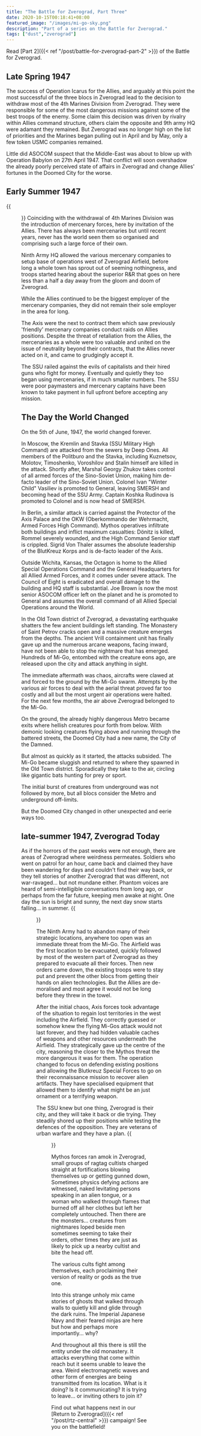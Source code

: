 ```yaml
---
title: "The Battle for Zverograd, Part Three"
date: 2020-10-15T00:18:41+08:00
featured_image: "/images/mi-go-sky.png"
description: "Part of a series on the Battle for Zverograd."
tags: ["dust","zverograd"]
---
```

Read [Part 2]({{< ref "/post/battle-for-zverograd-part-2" >}}) of the Battle for Zverograd.
## Late Spring 1947
The success of Operation Icarus for the Allies, and arguably at this point the most successful of the three blocs in Zverograd lead to the decision to withdraw most of the 4th Marines Division from Zverograd. They were responsible for some of the most dangerous missions against some of the best troops of the enemy. Some claim this decision was driven by rivalry within Allies command structure, others claim the opposite and 9th army HQ were adamant they remained. But Zverograd was no longer high on the list of priorities and the Marines began pulling out in April and by May, only a few token USMC companies remained.

Little did ASOCOM suspect that the Middle-East was about to blow up with Operation Babylon on 27th April 1947. That conflict will soon overshadow the already poorly perceived state of affairs in Zverograd and change Allies' fortunes in the Doomed City for the worse.

## Early Summer 1947
{{<figure src="/images/justine-crew.jpg">}}
Coinciding with the withdrawal of 4th Marines Division was the introduction of mercenary forces, here by invitation of the Allies. There has always been mercenaries but until recent years, never has the world seen them so organised and comprising such a large force of their own.

Ninth Army HQ allowed the various mercenary companies to setup base of operations west of Zverograd Airfield, before long a whole town has sprout out of seeming nothingness, and troops started hearing about the superior R&R that goes on here less than a half a day away from the gloom and doom of Zverograd.

While the Allies continued to be the biggest employer of the mercenary companies, they did not remain their sole employer in the area for long.

The Axis were the next to contract them which saw previously 'friendly' mercenary companies conduct raids on Allies positions. Despite the threat of retaliation from the Allies, the mercenaries as a whole were too valuable and united on the issue of neutrality beyond their contracts, that the Allies never acted on it, and came to grudgingly accept it.

The SSU railed against the evils of capitalists and their hired guns who fight for money. Eventually and quietly they too began using mercenaries, if in much smaller numbers. The SSU were poor paymasters and mercenary captains have been known to take payment in full upfront before accepting any mission.

## The Day the World Changed

On the 5th of June, 1947, the world changed forever.

In Moscow, the Kremlin and Stavka (SSU Military High Command) are attacked from the sewers by Deep Ones. All members of the Politburo and the Stavka, including Kuznetsov, Molotov, Timoshenko, Voroshilov and Stalin himself are killed in the attack. Shortly after, Marshal Georgy Zhukov takes control of all armed forces of the Sino-Soviet Union, making him de-facto leader of the Sino-Soviet Union. Colonel Ivan "Winter Child" Vasiliev is promoted to General, leaving SMERSH and becoming head of the SSU Army. Captain Koshka Rudinova is promoted to Colonel and is now head of SMERSH.

In Berlin, a similar attack is carried against the Protector of the Axis Palace and the OKW (Oberkommando der Wehrmacht, Armed Forces High Command). Mythos operatives infiltrate both buildings and inflict maximum casualties: Dönitz is killed, Rommel severely wounded, and the High Command Senior staff is crippled. Sigrid Von Thaler assumes the absolute leadership of the BlutKreuz Korps and is de-facto leader of the Axis.

Outside Wichita, Kansas, the Octagon is home to the Allied Special Operations Command and the General Headquarters for all Allied Armed Forces, and it comes under severe attack. The Council of Eight is eradicated and overall damage to the building and HQ staff is substantial. Joe Brown is now the most senior ASOCOM officer left on the planet and he is promoted to General and assumes the overall command of all Allied Special Operations around the World.

In the Old Town district of Zverograd, a devastating earthquake shatters the few ancient buildings left standing. The Monastery of Saint Petrov cracks open and a massive creature emerges from the depths. The ancient Vrill containment unit has finally gave up and the numerous arcane weapons, facing inward, have not been able to stop the nightmare that has emerged. Hundreds of Mi-Go, entombed with the creature eons ago, are released upon the city and attack anything in sight.

The immediate aftermath was chaos, aircrafts were clawed at and forced to the ground by the Mi-Go swarm. Attempts by the various air forces to deal with the aerial threat proved far too costly and all but the most urgent air operations were halted. For the next few months, the air above Zverograd belonged to the Mi-Go.

On the ground, the already highly dangerous Metro became exits where hellish creatures pour forth from below. With demonic looking creatures flying above and running through the battered streets, the Doomed City had a new name, the City of the Damned.

But almost as quickly as it started, the attacks subsided. The Mi-Go became sluggish and returned to where they spawned in the Old Town district. Sporadically they take to the air, circling like gigantic bats hunting for prey or sport.

The initial burst of creatures from underground was not followed by more, but all blocs consider the Metro and underground off-limits.

But the Doomed City changed in other unexpected and eerie ways too.

## late-summer 1947, Zverograd Today
As if the horrors of the past weeks were not enough, there are areas of Zverograd where weirdness permeates. Soldiers who went on patrol for an hour, came back and claimed they have been wandering for days and couldn't find their way back, or they tell stories of another Zverograd that was different, not war-ravaged... but not mundane either. Phantom voices are heard of semi-intelligible conversations from long ago, or perhaps from the far future, keeping men awake at night. One day the sun is bright and sunny, the next day snow starts falling... in summer.
{{<figure src="/images/outskirts-zverograd.jpg">}}

The Ninth Army had to abandon many of their strategic locations, anywhere too open was an immediate threat from the Mi-Go. The Airfield was the first location to be evacuated, quickly followed by most of the western part of Zverograd as they prepared to evacuate all their forces. Then new orders came down, the existing troops were to stay put and prevent the other blocs from getting their hands on alien technologies. But the Allies are de-moralised and most agree it would not be long before they threw in the towel.

After the initial chaos, Axis forces took advantage of the situation to regain lost territories in the west including the Airfield. They correctly guessed or somehow knew the flying Mi-Gos attack would not last forever, and they had hidden valuable caches of weapons and other resources underneath the Airfield. They strategically gave up the centre of the city, reasoning the closer to the Mythos threat the more dangerous it was for them. The operation changed to focus on defending existing positions and allowing the Blutkreuz Special Forces to go on their reconnaissance mission to recover alien artifacts. They have specialised equipment that allowed them to identify what might be an just ornament or a terrifying weapon.

The SSU knew but one thing, Zverograd is their city, and they will take it back or die trying. They steadily shored up their positions while testing the defences of the opposition. They are veterans of urban warfare and they have a plan.
{{<figure src="/images/mi-go.jpg">}}

Mythos forces ran amok in Zverograd, small groups of ragtag cultists charged straight at fortifications blowing themselves up or getting gunned down, Sometimes physics defying actions are witnessed, naked levitating persons speaking in an alien tongue, or a woman who walked through flames that burned off all her clothes but left her completely untouched. Then there are the monsters... creatures from nightmares loped beside men sometimes seeming to take their orders, other times they are just as likely to pick up a nearby cultist and bite the head off.

The various cults fight among themselves, each proclaiming their version of reality or gods as the true one.

Into this strange unholy mix came stories of ghosts that walked through walls to quietly kill and glide through the dark ruins. The Imperial Japanese Navy and their feared ninjas are here but how and perhaps more importantly... why?

And throughout all this there is still the entity under the old monastery. It attacks everything that come within reach but it seems unable to leave the area. Weird electromagnetic waves and other form of energies are being transmitted from its location. What is it doing? Is it communicating? It is trying to leave... or inviting others to join it?

Find out what happens next in our [Return to Zverograd]({{< ref "/post/rtz-central" >}}) campaign! See you on the battlefield!
